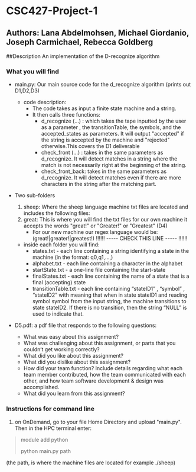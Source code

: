 # CSC427-Project-1 
## Authors: Lana Abdelmohsen, Michael Giordanio, Joseph Carmichael, Rebecca Goldberg 
##Description 
An implementation of the D-recognize algorithm 
### What you will find  
- main.py: Our main source code for the d_recognize algorithm (prints out D1,D2,D3) 
    - code description: 
        - The code takes as input a finite state machine and a string. 
        - It then calls three functions:
            - d_recognize (...) : which takes the tape inputted by the user as a parameter , the transitionTable, the symbols, and the accepted_states as parameters. It will output "accepted" if the string is accepted by the machine and "rejected" otherwise.This covers the D1 deliverable 
            - check_front (...) : takes in the same parameters as d_recognize. It will detect matches in a string where the match is not necessarily right at the
beginning of the string. 
            - check_front_back: takes in the same parameters as d_recognize. It will detect matches even if there are more characters in the string after the matching part.
- Two sub-folders 

    1. sheep: Where the sheep language machine txt files are located and includes the following files: 
    2.  great: This is where you will find the txt files for our own machine it accepts the words "great!" or "Greater!" or "Greatest" (D4)
        - For our new machine our regex language would be: (great!|greater!|greatest!) !!!!!! ----- CHECK THIS LINE ----- !!!!!!
 
    - inside each folder you will find: 
        - states.txt - each line containing a string identifying a state in the machine (in the format: q0,q1,...,) 
        - alphabet.txt - each line containing a character in the alphabet
        - startState.txt - a one-line file containing the start-state
        - finalStates.txt - each line containing the name of a state that is a final (accepting) state
        - transitionTable.txt - each line containing “stateID1” , “symbol” , “stateID2” 
           with meaning that when in state stateID1 and reading symbol symbol
           from the input string, the machine transitions to state stateID2. If
           there is no transition, then the string “NULL” is used to indicate that.
- D5.pdf: a pdf file that responds to the following questions: 
    - What was easy about this assignment?
    - What was challenging about this assignment, or parts that you couldn’t
      get working correctly?
    - What did you like about this assignment?
    - What did you dislike about this assignment?
    - How did your team function? Include details regarding what each team
      member contributed, how the team communicated with each other, and
      how team software development & design was accomplished. 
    - What did you learn from this assignment? 

### Instructions for command line 

1. on OnDemand, go to your file Home Directory and upload "main.py". Then in the HPC terminal enter: 
>
> module add python 
> 
> python main.py path 
>

(the path, is where the machine files are located for example ./sheep) 
